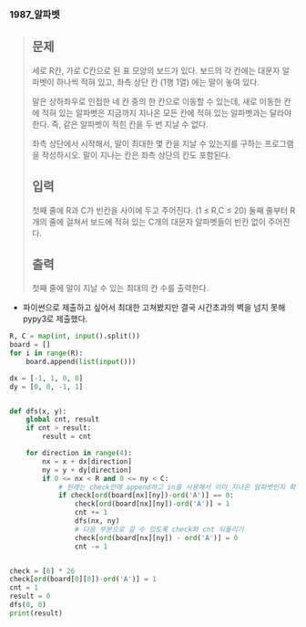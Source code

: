 ### 1987_알파벳

> ## 문제
>
> 세로 R칸, 가로 C칸으로 된 표 모양의 보드가 있다. 보드의 각 칸에는 대문자 알파벳이 하나씩 적혀 있고, 좌측 상단 칸 (1행 1열) 에는 말이 놓여 있다.
>
> 말은 상하좌우로 인접한 네 칸 중의 한 칸으로 이동할 수 있는데, 새로 이동한 칸에 적혀 있는 알파벳은 지금까지 지나온 모든 칸에 적혀 있는 알파벳과는 달라야 한다. 즉, 같은 알파벳이 적힌 칸을 두 번 지날 수 없다.
>
> 좌측 상단에서 시작해서, 말이 최대한 몇 칸을 지날 수 있는지를 구하는 프로그램을 작성하시오. 말이 지나는 칸은 좌측 상단의 칸도 포함된다.
>
> ## 입력
>
> 첫째 줄에 R과 C가 빈칸을 사이에 두고 주어진다. (1 ≤ R,C ≤ 20) 둘째 줄부터 R개의 줄에 걸쳐서 보드에 적혀 있는 C개의 대문자 알파벳들이 빈칸 없이 주어진다.
>
> ## 출력
>
> 첫째 줄에 말이 지날 수 있는 최대의 칸 수를 출력한다.





- 파이썬으로 제출하고 싶어서 최대한 고쳐봤지만 결국 시간초과의 벽을 넘지 못해 pypy3로 제출했다. 

```python
R, C = map(int, input().split())
board = []
for i in range(R):
    board.append(list(input()))

dx = [-1, 1, 0, 0]
dy = [0, 0, -1, 1]


def dfs(x, y):
    global cnt, result
    if cnt > result:
        result = cnt

    for direction in range(4):
        nx = x + dx[direction]
        ny = y + dy[direction]
        if 0 <= nx < R and 0 <= ny < C:
            # 원래는 check안에 append하고 in을 사용해서 이미 지나온 알파벳인지 확인했지만 시간이 덜 걸리는 방법으로 바꿔보라는 조언에 변경.
            if check[ord(board[nx][ny])-ord('A')] == 0:
                check[ord(board[nx][ny])-ord('A')] = 1
                cnt += 1
                dfs(nx, ny)
                # 다음 부분으로 갈 수 있도록 check와 cnt 되돌리기
                check[ord(board[nx][ny]) - ord('A')] = 0
                cnt -= 1


check = [0] * 26
check[ord(board[0][0])-ord('A')] = 1
cnt = 1
result = 0
dfs(0, 0)
print(result)
```

